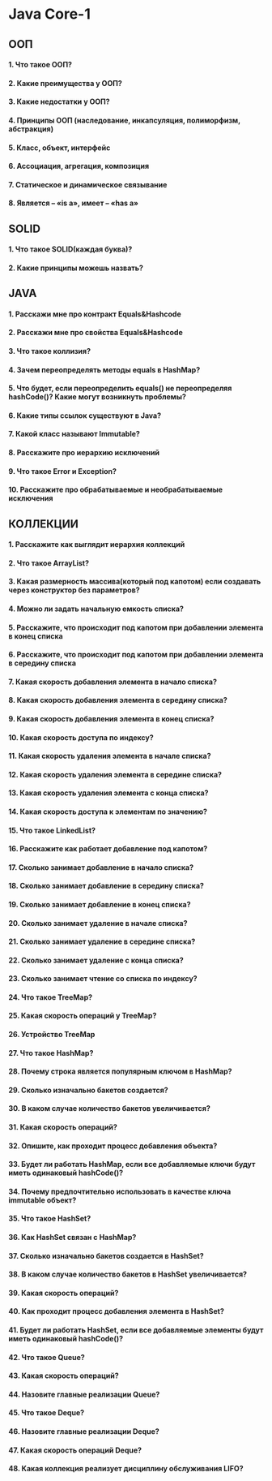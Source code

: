 # Java Core-1

## ООП

#### 1. Что такое ООП?
#### 2. Какие преимущества у ООП?
#### 3. Какие недостатки у ООП?
#### 4. Принципы ООП (наследование, инкапсуляция, полиморфизм, абстракция)
#### 5. Класс, объект, интерфейс
#### 6. Ассоциация, агрегация, композиция
#### 7. Статическое и динамическое связывание
#### 8. Является – «is a», имеет – «has a»

## SOLID

#### 1. Что такое SOLID(каждая буква)?
#### 2. Какие принципы можешь назвать?

## JAVA

#### 1. Расскажи мне про контракт Equals&Hashcode
#### 2. Расскажи мне про свойства Equals&Hashcode
#### 3. Что такое коллизия?
#### 4. Зачем переопределять методы equals в HashMap? 
#### 5. Что будет, если переопределить equals() не переопределяя hashCode()? Какие могут возникнуть проблемы?
#### 6. Какие типы ссылок существуют в Java?
#### 7. Какой класс называют Immutable?
#### 8. Расскажите про иерархию исключений
#### 9. Что такое Error и Exception?
#### 10. Расскажите про обрабатываемые и необрабатываемые исключения

## КОЛЛЕКЦИИ

#### 1. Расскажите как выглядит иерархия коллекций
#### 2. Что такое ArrayList?
#### 3. Какая размерность массива(который под капотом) если создавать через конструктор без параметров?
#### 4. Можно ли задать начальную емкость списка?
#### 5. Расскажите, что происходит под капотом при добавлении элемента в конец списка
#### 6. Расскажите, что происходит под капотом при добавлении элемента в середину списка
#### 7. Какая скорость добавления элемента в начало списка?
#### 8. Какая скорость добавления элемента в середину списка?
#### 9. Какая скорость добавления элемента в конец списка?
#### 10. Какая скорость доступа по индексу?
#### 11. Какая скорость удаления элемента в начале списка?
#### 12. Какая скорость удаления элемента в середине списка?
#### 13. Какая скорость удаления элемента с конца списка?
#### 14. Какая скорость доступа к элементам по значению?
#### 15. Что такое LinkedList?
#### 16. Расскажите как работает добавление под капотом?
#### 17. Сколько занимает добавление в начало списка?
#### 18. Сколько занимает добавление в середину списка?
#### 19. Сколько занимает добавление в конец списка?
#### 20. Сколько занимает удаление в начале списка?
#### 21. Сколько занимает удаление в середине списка?
#### 22. Сколько занимает удаление с конца списка?
#### 23. Сколько занимает чтение со списка по индексу?
#### 24. Что такое TreeMap?
#### 25. Какая скорость операций у TreeMap?
#### 26. Устройство TreeMap
#### 27. Что такое HashMap?
#### 28. Почему строка является популярным ключом в HashMap?
#### 29. Сколько изначально бакетов создается?
#### 30. В каком случае количество бакетов увеличивается?
#### 31. Какая скорость операций?
#### 32. Опишите, как проходит процесс добавления объекта?
#### 33. Будет ли работать HashMap, если все добавляемые ключи будут иметь одинаковый hashCode()?
#### 34. Почему предпочтительно использовать в качестве ключа immutable объект?
#### 35. Что такое HashSet?
#### 36. Как HashSet связан с HashMap?
#### 37. Сколько изначально бакетов создается в HashSet?
#### 38. В каком случае количество бакетов в HashSet увеличивается?
#### 39. Какая скорость операций?
#### 40. Как проходит процесс добавления элемента в HashSet?
#### 41. Будет ли работать HashSet, если все добавляемые элементы будут иметь одинаковый hashCode()?
#### 42. Что такое Queue?
#### 43. Какая скорость операций?
#### 44. Назовите главные реализации Queue?
#### 45. Что такое Deque?
#### 46. Назовите главные реализации Deque?
#### 47. Какая скорость операций Deque?
#### 48. Какая коллекция реализует дисциплину обслуживания LIFO?
